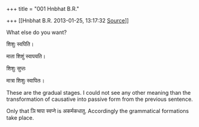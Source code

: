 +++
title = "001 Hnbhat B.R."

+++
[[Hnbhat B.R.	2013-01-25, 13:17:32 [Source](https://groups.google.com/g/bvparishat/c/a4onIRe2QF4)]]



What else do you want?

  

शिशुः स्वपिति।

माता शिशुं स्वापयति।

शिशुः सुप्तः

मात्रा शिशुः स्वापितः।  

  

These are the gradual stages. I could not see any other meaning than the transformation of causative into passive form from the previous sentence.

  

Only that ञि ष्वपा स्वप्ने is अकर्मकधातु. Accordingly the grammatical formations take place.

